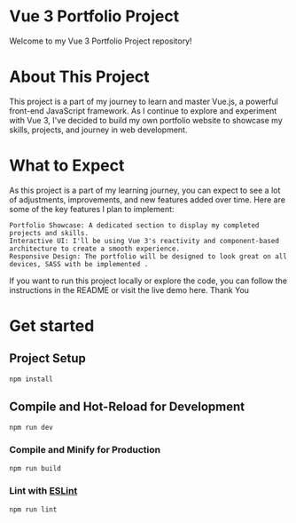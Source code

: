 # Vue 3 Portfolio Project

Welcome to my Vue 3 Portfolio Project repository!

# About This Project

This project is a part of my journey to learn and master Vue.js, a powerful front-end JavaScript framework. As I continue to explore and experiment with Vue 3, I've decided to build my own portfolio website to showcase my skills, projects, and journey in web development.

# What to Expect

As this project is a part of my learning journey, you can expect to see a lot of adjustments, improvements, and new features added over time. Here are some of the key features I plan to implement:

    Portfolio Showcase: A dedicated section to display my completed projects and skills.
    Interactive UI: I'll be using Vue 3's reactivity and component-based architecture to create a smooth experience.
    Responsive Design: The portfolio will be designed to look great on all devices, SASS with be implemented .

If you want to run this project locally or explore the code, you can follow the instructions in the README or visit the live demo here.
Thank You

# Get started 

## Project Setup

```sh
npm install
```
## Compile and Hot-Reload for Development
```sh
npm run dev
```

### Compile and Minify for Production
```sh
npm run build
```

### Lint with [ESLint](https://eslint.org/)
```sh
npm run lint
```
